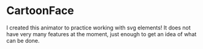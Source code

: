 # CartoonFace

I created this animator to practice working with svg elements! It does not have very many features at the moment, just enough to get an idea of what can be done.